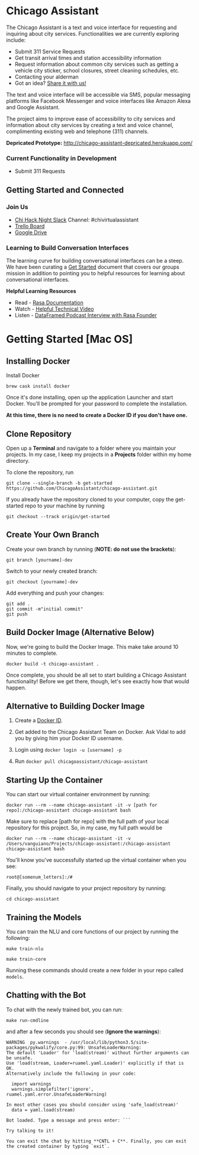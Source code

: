 # Chicago Assistant

The Chicago Assistant is a text and voice interface for requesting and inquiring about city services. Functionalities we are currently exploring include:
 - Submit 311 Service Requests
 - Get transit arrival times and station accessibility information
 - Request information about common city services such as getting a vehicle city sticker, school closures, street cleaning schedules, etc.
 - Contacting your alderman
 - Got an idea? [Share it with us!](google.com)

The text and voice interface will be accessible via SMS, popular messaging platforms like Facebook Messenger and voice interfaces like Amazon Alexa and Google Assistant.

The project aims to improve ease of accessibility to city services and information about city services by creating a text and voice channel, complimenting existing web and telephone (311) channels.

**Depricated Prototype:** http://chicago-assistant-depricated.herokuapp.com/

### Current Functionality in Development
 - Submit 311 Requests


## Getting Started and Connected

### Join Us
 - [Chi Hack Night Slack](http://slackme.chihacknight.org/) Channel: #chivirtualassistant
 - [Trello Board](https://trello.com/b/6EPQugQN/chicago-virtual-assistant)
 - [Google Drive](https://drive.google.com/drive/u/0/folders/1DqmKrKWWF3-UyAipF8fifp9cPf-4Dn4S)

### Learning to Build Conversation Interfaces
The learning curve for building conversational interfaces can be a steep. We have been curating a [Get Started](https://docs.google.com/document/d/1x4VDO_P0xF3DU7roLi8Uey2zNs308GA9i625JU1c_oE/edit?usp=drive_web&ouid=109439844092806383542**) document that covers our groups mission in addition to pointing you to helpful resources for learning about conversational interfaces.  

**Helpful Learning Resources**
- Read - [Rasa Documentation](https://www.rasa.com/docs/nlu)
 - Watch - [Helpful Technical Video](https://www.youtube.com/watch?v=zRqjH7fT0G0)
 - Listen - [DataFramed Podcast Interview with Rasa Founder](https://www.datacamp.com/community/podcast/chatbots)


# Getting Started [Mac OS]

## Installing Docker
Install Docker  

`brew cask install docker`

Once it's done installing, open up the application Launcher and start Docker. You'll be prompted for your password to complete the installation.

**At this time, there is no need to create a Docker ID if you don't have one.**


## Clone Repository
Open up a **Terminal** and navigate to a folder where you maintain your projects. In my case, I keep my projects in a **Projects** folder within my home directory.

To clone the repository, run  

`git clone --single-branch -b get-started https://github.com/ChicagoAssistant/chicago-assistant.git`

If you already have the repository cloned to your computer, copy the get-started repo to your machine by running

`git checkout --track origin/get-started`


## Create Your Own Branch
Create your own branch by running (**NOTE: do not use the brackets**):  

`git branch [yourname]-dev`  

Switch to your newly created branch:  

`git checkout [yourname]-dev`

Add everything and push your changes:  

`git add .`  
`git commit -m"initial commit"`  
`git push`

## Build Docker Image (Alternative Below)
Now, we're going to build the Docker Image. This make take around 10 minutes to complete.  

`docker build -t chicago-assistant .`

Once complete, you should be all set to start building a Chicago Assistant functionality! Before we get there, though, let's see exactly how that would happen.

## Alternative to Building Docker Image

1. Create a [Docker ID](https://cloud.docker.com/).

2. Get added to the Chicago Assistant Team on Docker. Ask Vidal to add you by giving him your Docker ID username.

3. Login using `docker login -u [username] -p`

4. Run `docker pull chicagoassistant/chicago-assistant`




## Starting Up the Container

You can start our virtual container environment by running:

`docker run --rm --name chicago-assistant -it -v [path for repo]:/chicago-assistant chicago-assistant bash`

Make sure to replace [path for repo] with the full path of your local repository for this project. So, in my case, my full path would be

`docker run --rm --name chicago-assistant -it -v /Users/vanguiano/Projects/chicago-assistant:/chicago-assistant chicago-assistant bash`

You'll know you've successfully started up the virtual container when you see:

`root@[somenum_letters]:/#`

Finally, you should navigate to your project repository by running:

`cd chicago-assistant`

## Training the Models

You can train the NLU and core functions of our project by running the following:

`make train-nlu`

`make train-core`

Running these commands should create a new folder in your repo called `models`.


## Chatting with the Bot

To chat with the newly trained bot, you can run:

`make run-cmdline`

and after a few seconds you should see (**Ignore the warnings**):

```
WARNING  py.warnings  - /usr/local/lib/python3.5/site-packages/pykwalify/core.py:99: UnsafeLoaderWarning:
The default 'Loader' for 'load(stream)' without further arguments can be unsafe.
Use 'load(stream, Loader=ruamel.yaml.Loader)' explicitly if that is OK.
Alternatively include the following in your code:

  import warnings
  warnings.simplefilter('ignore', ruamel.yaml.error.UnsafeLoaderWarning)

In most other cases you should consider using 'safe_load(stream)'
  data = yaml.load(stream)

Bot loaded. Type a message and press enter: ```

Try talking to it!

You can exit the chat by hitting **CNTL + C**. Finally, you can exit the created container by typing `exit`.
